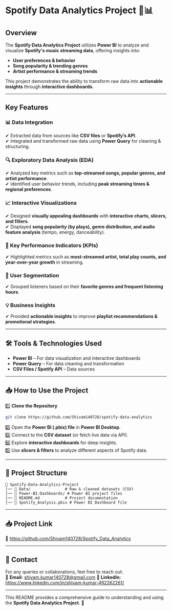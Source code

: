 # **Spotify Data Analytics Project** 🎵📊  

## **Overview**  
The **Spotify Data Analytics Project** utilizes **Power BI** to analyze and visualize **Spotify's music streaming data**, offering insights into:  
- **User preferences & behavior**  
- **Song popularity & trending genres**  
- **Artist performance & streaming trends**  

This project demonstrates the ability to transform raw data into **actionable insights** through **interactive dashboards**.

---

## **Key Features**  

### **📊 Data Integration**  
✔ Extracted data from sources like **CSV files** or **Spotify’s API**.  
✔ Integrated and transformed raw data using **Power Query** for cleaning & structuring.  

### **🔍 Exploratory Data Analysis (EDA)**  
✔ Analyzed key metrics such as **top-streamed songs, popular genres, and artist performance**.  
✔ Identified user behavior trends, including **peak streaming times & regional preferences**.  

### **📈 Interactive Visualizations**  
✔ Designed **visually appealing dashboards** with **interactive charts, slicers, and filters**.  
✔ Displayed **song popularity (by plays), genre distribution, and audio feature analysis** (tempo, energy, danceability).  

### **📌 Key Performance Indicators (KPIs)**  
✔ Highlighted metrics such as **most-streamed artist, total play counts, and year-over-year growth** in streaming.  

### **🎯 User Segmentation**  
✔ Grouped listeners based on their **favorite genres and frequent listening hours**.  

### **💡 Business Insights**  
✔ Provided **actionable insights** to improve **playlist recommendations & promotional strategies**.  

---

## **🛠️ Tools & Technologies Used**  
- **Power BI** – For data visualization and interactive dashboards  
- **Power Query** – For data cleaning and transformation  
- **CSV Files / Spotify API** – Data sources  

---

## **📥 How to Use the Project**  
1️⃣ **Clone the Repository**  
```bash  
git clone https://github.com/Shivam140728/spotify-data-analytics  
```
2️⃣ Open the **Power BI (.pbix) file** in **Power BI Desktop**.  
3️⃣ Connect to the **CSV dataset** (or fetch live data via API).  
4️⃣ Explore **interactive dashboards** for deep insights.  
5️⃣ Use **slicers & filters** to analyze different aspects of Spotify data.  

---

## **📂 Project Structure**  
```
📁 Spotify-Data-Analytics-Project
│── 📂 Data/               # Raw & cleaned datasets (CSV)
│── 📂 Power-BI-Dashboards/ # Power BI project files
│── 📜 README.md           # Project documentation
│── 📜 Spotify_Analysis.pbix # Power BI Dashboard file
```

---

## **📥 Project Link**  
🔗 https://github.com/Shivam140728/Spotify_Data_Analytics 

---

## **📧 Contact**  
For any queries or collaborations, feel free to reach out:  
📩 **Email:** shivam.kumar140728@gmail.com
🔗 **LinkedIn:** https://www.linkedin.com/in/shivam-kumar-492262261/  

---

This README provides a comprehensive guide to understanding and using the **Spotify Data Analytics Project**. 🚀
